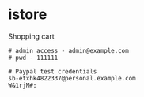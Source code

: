 # istore
Shopping cart

```
# admin access - admin@example.com
# pwd - 111111
```
```
# Paypal test credentials
sb-etxhk4822337@personal.example.com
W&1rjM#;
```
